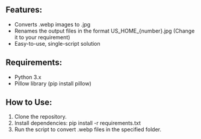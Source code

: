 ## Features:

-   Converts .webp images to .jpg
-   Renames the output files in the format US_HOME\_{number}.jpg (Change it to your requirement)
-   Easy-to-use, single-script solution

## Requirements:

-   Python 3.x
-   Pillow library (pip install pillow)

## How to Use:

1. Clone the repository.
2. Install dependencies: pip install -r requirements.txt
3. Run the script to convert .webp files in the specified folder.
